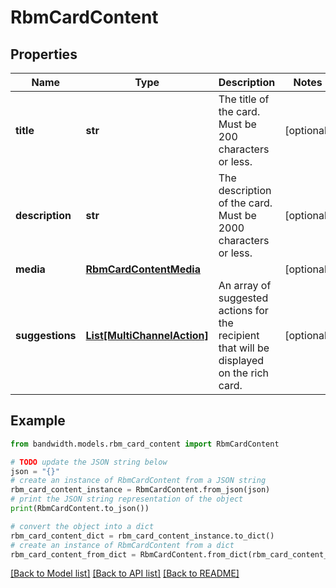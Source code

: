 # RbmCardContent


## Properties

Name | Type | Description | Notes
------------ | ------------- | ------------- | -------------
**title** | **str** | The title of the card. Must be 200 characters or less. | [optional] 
**description** | **str** | The description of the card. Must be 2000 characters or less. | [optional] 
**media** | [**RbmCardContentMedia**](RbmCardContentMedia.md) |  | [optional] 
**suggestions** | [**List[MultiChannelAction]**](MultiChannelAction.md) | An array of suggested actions for the recipient that will be displayed on the rich card. | [optional] 

## Example

```python
from bandwidth.models.rbm_card_content import RbmCardContent

# TODO update the JSON string below
json = "{}"
# create an instance of RbmCardContent from a JSON string
rbm_card_content_instance = RbmCardContent.from_json(json)
# print the JSON string representation of the object
print(RbmCardContent.to_json())

# convert the object into a dict
rbm_card_content_dict = rbm_card_content_instance.to_dict()
# create an instance of RbmCardContent from a dict
rbm_card_content_from_dict = RbmCardContent.from_dict(rbm_card_content_dict)
```
[[Back to Model list]](../README.md#documentation-for-models) [[Back to API list]](../README.md#documentation-for-api-endpoints) [[Back to README]](../README.md)


